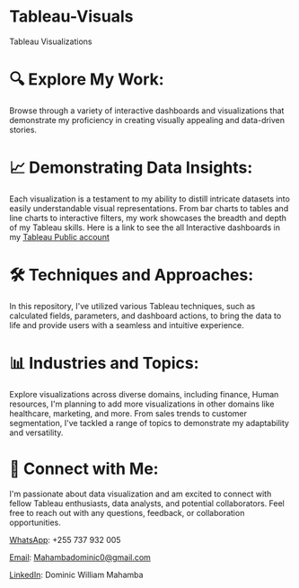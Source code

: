 # Tableau-Visuals
Tableau Visualizations

# 🔍 Explore My Work:
Browse through a variety of interactive dashboards and visualizations that demonstrate my proficiency in creating visually appealing and data-driven stories.

# 📈 Demonstrating Data Insights:
Each visualization is a testament to my ability to distill intricate datasets into easily understandable visual representations. From bar charts to tables and line charts to interactive filters, my work showcases the breadth and depth of my Tableau skills.
Here is a link to see the all Interactive dashboards in my [Tableau Public account](https://public.tableau.com/app/profile/dominic.william.mahamba)

# 🛠️ Techniques and Approaches:
In this repository, I've utilized various Tableau techniques, such as calculated fields, parameters, and dashboard actions, to bring the data to life and provide users with a seamless and intuitive experience.

# 📊 Industries and Topics:
Explore visualizations across diverse domains, including finance, Human resources, I'm planning to add more visualizations in other domains like healthcare, marketing, and more. From sales trends to customer segmentation, I've tackled a range of topics to demonstrate my adaptability and versatility.

# 🔗 Connect with Me:
I'm passionate about data visualization and am excited to connect with fellow Tableau enthusiasts, data analysts, and potential collaborators. Feel free to reach out with any questions, feedback, or collaboration opportunities.

[WhatsApp](https://api.whatsapp.com/send?phone=255737932005&text=Hello%2C%20I%20am%20Dominic%20William%20Mahamba%2C%20how%20may%20I%20help%20you%20today%F0%9F%98%8A): +255 737 932 005

[Email](mailto:mahambadominic0@gmail.com): Mahambadominic0@gmail.com

[LinkedIn](https://www.linkedin.com/in/dominic-william-mahamba-0040ab123/): Dominic William Mahamba
